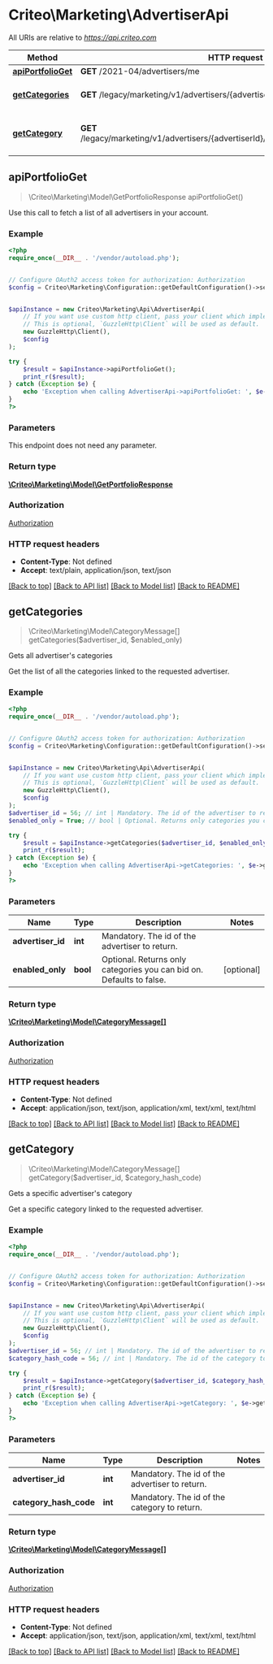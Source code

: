 # Criteo\Marketing\AdvertiserApi

All URIs are relative to *https://api.criteo.com*

Method | HTTP request | Description
------------- | ------------- | -------------
[**apiPortfolioGet**](AdvertiserApi.md#apiPortfolioGet) | **GET** /2021-04/advertisers/me | 
[**getCategories**](AdvertiserApi.md#getCategories) | **GET** /legacy/marketing/v1/advertisers/{advertiserId}/categories | Gets all advertiser&#39;s categories
[**getCategory**](AdvertiserApi.md#getCategory) | **GET** /legacy/marketing/v1/advertisers/{advertiserId}/categories/{categoryHashCode} | Gets a specific advertiser&#39;s category



## apiPortfolioGet

> \Criteo\Marketing\Model\GetPortfolioResponse apiPortfolioGet()



Use this call to fetch a list of all advertisers in your account.

### Example

```php
<?php
require_once(__DIR__ . '/vendor/autoload.php');


// Configure OAuth2 access token for authorization: Authorization
$config = Criteo\Marketing\Configuration::getDefaultConfiguration()->setAccessToken('YOUR_ACCESS_TOKEN');


$apiInstance = new Criteo\Marketing\Api\AdvertiserApi(
    // If you want use custom http client, pass your client which implements `GuzzleHttp\ClientInterface`.
    // This is optional, `GuzzleHttp\Client` will be used as default.
    new GuzzleHttp\Client(),
    $config
);

try {
    $result = $apiInstance->apiPortfolioGet();
    print_r($result);
} catch (Exception $e) {
    echo 'Exception when calling AdvertiserApi->apiPortfolioGet: ', $e->getMessage(), PHP_EOL;
}
?>
```

### Parameters

This endpoint does not need any parameter.

### Return type

[**\Criteo\Marketing\Model\GetPortfolioResponse**](../Model/GetPortfolioResponse.md)

### Authorization

[Authorization](../../README.md#Authorization)

### HTTP request headers

- **Content-Type**: Not defined
- **Accept**: text/plain, application/json, text/json

[[Back to top]](#) [[Back to API list]](../../README.md#documentation-for-api-endpoints)
[[Back to Model list]](../../README.md#documentation-for-models)
[[Back to README]](../../README.md)


## getCategories

> \Criteo\Marketing\Model\CategoryMessage[] getCategories($advertiser_id, $enabled_only)

Gets all advertiser's categories

Get the list of all the categories linked to the requested advertiser.

### Example

```php
<?php
require_once(__DIR__ . '/vendor/autoload.php');


// Configure OAuth2 access token for authorization: Authorization
$config = Criteo\Marketing\Configuration::getDefaultConfiguration()->setAccessToken('YOUR_ACCESS_TOKEN');


$apiInstance = new Criteo\Marketing\Api\AdvertiserApi(
    // If you want use custom http client, pass your client which implements `GuzzleHttp\ClientInterface`.
    // This is optional, `GuzzleHttp\Client` will be used as default.
    new GuzzleHttp\Client(),
    $config
);
$advertiser_id = 56; // int | Mandatory. The id of the advertiser to return.
$enabled_only = True; // bool | Optional. Returns only categories you can bid on. Defaults to false.

try {
    $result = $apiInstance->getCategories($advertiser_id, $enabled_only);
    print_r($result);
} catch (Exception $e) {
    echo 'Exception when calling AdvertiserApi->getCategories: ', $e->getMessage(), PHP_EOL;
}
?>
```

### Parameters


Name | Type | Description  | Notes
------------- | ------------- | ------------- | -------------
 **advertiser_id** | **int**| Mandatory. The id of the advertiser to return. |
 **enabled_only** | **bool**| Optional. Returns only categories you can bid on. Defaults to false. | [optional]

### Return type

[**\Criteo\Marketing\Model\CategoryMessage[]**](../Model/CategoryMessage.md)

### Authorization

[Authorization](../../README.md#Authorization)

### HTTP request headers

- **Content-Type**: Not defined
- **Accept**: application/json, text/json, application/xml, text/xml, text/html

[[Back to top]](#) [[Back to API list]](../../README.md#documentation-for-api-endpoints)
[[Back to Model list]](../../README.md#documentation-for-models)
[[Back to README]](../../README.md)


## getCategory

> \Criteo\Marketing\Model\CategoryMessage[] getCategory($advertiser_id, $category_hash_code)

Gets a specific advertiser's category

Get a specific category linked to the requested advertiser.

### Example

```php
<?php
require_once(__DIR__ . '/vendor/autoload.php');


// Configure OAuth2 access token for authorization: Authorization
$config = Criteo\Marketing\Configuration::getDefaultConfiguration()->setAccessToken('YOUR_ACCESS_TOKEN');


$apiInstance = new Criteo\Marketing\Api\AdvertiserApi(
    // If you want use custom http client, pass your client which implements `GuzzleHttp\ClientInterface`.
    // This is optional, `GuzzleHttp\Client` will be used as default.
    new GuzzleHttp\Client(),
    $config
);
$advertiser_id = 56; // int | Mandatory. The id of the advertiser to return.
$category_hash_code = 56; // int | Mandatory. The id of the category to return.

try {
    $result = $apiInstance->getCategory($advertiser_id, $category_hash_code);
    print_r($result);
} catch (Exception $e) {
    echo 'Exception when calling AdvertiserApi->getCategory: ', $e->getMessage(), PHP_EOL;
}
?>
```

### Parameters


Name | Type | Description  | Notes
------------- | ------------- | ------------- | -------------
 **advertiser_id** | **int**| Mandatory. The id of the advertiser to return. |
 **category_hash_code** | **int**| Mandatory. The id of the category to return. |

### Return type

[**\Criteo\Marketing\Model\CategoryMessage[]**](../Model/CategoryMessage.md)

### Authorization

[Authorization](../../README.md#Authorization)

### HTTP request headers

- **Content-Type**: Not defined
- **Accept**: application/json, text/json, application/xml, text/xml, text/html

[[Back to top]](#) [[Back to API list]](../../README.md#documentation-for-api-endpoints)
[[Back to Model list]](../../README.md#documentation-for-models)
[[Back to README]](../../README.md)

